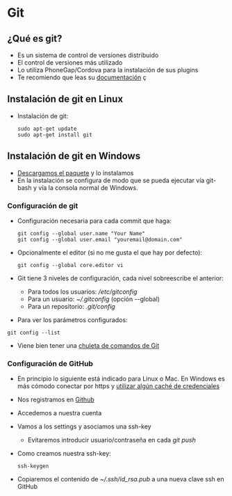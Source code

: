 # Git



## ¿Qué es git?
- Es un sistema de control de versiones distribuido
- El control de versiones más utilizado
- Lo utiliza PhoneGap/Cordova para la instalación de sus plugins
- Te recomiendo que leas su [documentación](https://git-scm.com/book/es/v1)
ç

## Instalación de git en Linux

* Instalación de git:

  ```
  sudo apt-get update
  sudo apt-get install git
  ```


## Instalación de git en Windows

- [Descargamos el paquete](https://git-scm.com/download/win) y lo instalamos
- En la instalación se configura de modo que se pueda ejecutar vía git-bash y vía la consola normal de Windows.


### Configuración de git

* Configuración necesaria para cada commit que haga:

  ```
  git config --global user.name "Your Name"
  git config --global user.email "youremail@domain.com"
  ```
* Opcionalmente el editor \(si no me gusta el que hay por defecto\):

  ```
  git config --global core.editor vi
  ```


* Git tiene 3 niveles de configuración, cada nivel sobreescribe el anterior:

  * Para todos los usuarios: _/etc/gitconfig_
  * Para un usuario: _~/.gitconfig_  \(opción --global\)
  * Para un repositorio: _.git/config_ 


* Para ver los parámetros configurados:

```
git config --list
```

* Viene bien tener una [chuleta de comandos de Git](https://services.github.com/kit/downloads/github-git-cheat-sheet.pdf)



### Configuración de GitHub
* En principio lo siguiente está indicado para Linux o Mac. En Windows es más cómodo conectar por https y [utilizar algún caché de credenciales](https://help.github.com/articles/caching-your-github-password-in-git/#platform-windows)
* Nos registramos en [Github](https://github.com/) 


* Accedemos a nuestra cuenta
* Vamos a los settings y asociamos una ssh-key

  * Evitaremos introducir usuario/contraseña en cada _git push_

* Como creamos nuestra ssh-key:

  ```
  ssh-keygen
  ```

* Copiaremos el contenido de _~/.ssh/id\_rsa.pub_ a una nueva clave ssh en GitHub

